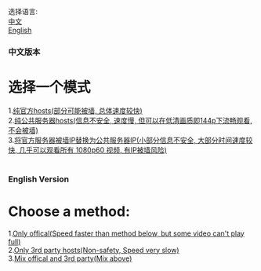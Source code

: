 选择语言:<br>
 [中文](https://github.com/WeiLDavid/hosts/blob/yt/README.md#中文版本)<br>
 [English](https://github.com/WeiLDavid/hosts/blob/yt/README.md#english-version)<br>

### 中文版本
# 选择一个模式
 1.[纯官方hosts(部分可能被墙, 总体速度较快)](https://github.com/WeiLDavid/hosts/raw/yt/resources/yt_offical)<br>
 2.[纯公共服务器hosts(信息不安全, 速度慢, 但可以在低清画质即144p下流畅观看, 不会被墙)](https://github.com/WeiLDavid/hosts/raw/yt/yt_pure_3rd)<br>
 3.[将官方服务器被墙IP替换为公共服务器IP(小部分信息不安全, 大部分时间速度较快, 几乎可以观看所有 1080p60 视频, 有IP被墙风险)](https://github.com/WeiLDavid/hosts/raw/yt/yt_mixed_3rd)<br>
 <br>
### English Version
# Choose a method:
 1.[Only offical(Speed faster than method below, but some video can't play full)](https://github.com/WeiLDavid/hosts/raw/yt/resources/yt_offical)<br>
 2.[Only 3rd party hosts(Non-safety, Speed very slow)](https://github.com/WeiLDavid/hosts/raw/yt/yt_pure_3rd)<br>
 3.[Mix offical and 3rd party(Mix above)](https://github.com/WeiLDavid/hosts/raw/yt/yt_mixed_3rd)<br>
